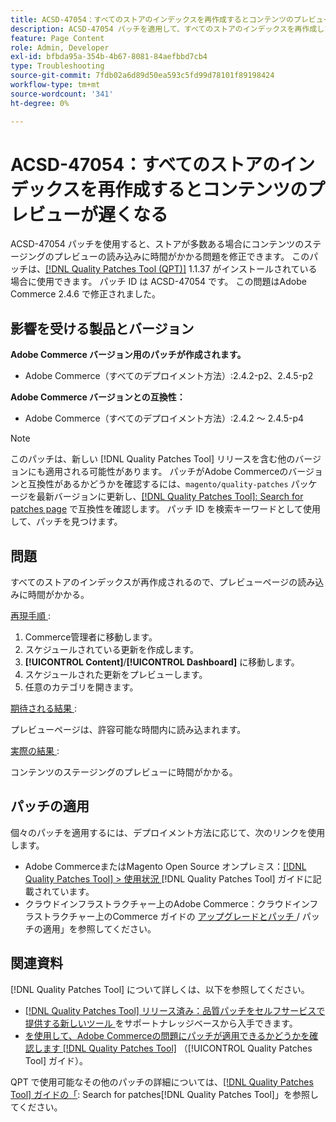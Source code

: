 ```yaml
---
title: ACSD-47054：すべてのストアのインデックスを再作成するとコンテンツのプレビューが遅くなる
description: ACSD-47054 パッチを適用して、すべてのストアのインデックスを再作成したためにプレビューページの読み込みが遅くなるAdobe Commerceの問題を修正してください。
feature: Page Content
role: Admin, Developer
exl-id: bfbda95a-354b-4b67-8081-84aefbbd7cb4
type: Troubleshooting
source-git-commit: 7fdb02a6d89d50ea593c5fd99d78101f89198424
workflow-type: tm+mt
source-wordcount: '341'
ht-degree: 0%

---
```


# ACSD-47054：すべてのストアのインデックスを再作成するとコンテンツのプレビューが遅くなる

ACSD-47054 パッチを使用すると、ストアが多数ある場合にコンテンツのステージングのプレビューの読み込みに時間がかかる問題を修正できます。 このパッチは、[[!DNL Quality Patches Tool (QPT)]](https://experienceleague.adobe.com/en/docs/commerce-operations/tools/quality-patches-tool/quality-patches-tool-to-self-serve-quality-patches) 1.1.37 がインストールされている場合に使用できます。 パッチ ID は ACSD-47054 です。 この問題はAdobe Commerce 2.4.6 で修正されました。

## 影響を受ける製品とバージョン

**Adobe Commerce バージョン用のパッチが作成されます。**

* Adobe Commerce（すべてのデプロイメント方法）:2.4.2-p2、2.4.5-p2

**Adobe Commerce バージョンとの互換性：**

* Adobe Commerce（すべてのデプロイメント方法）:2.4.2 ～ 2.4.5-p4

>[!NOTE]
>
>このパッチは、新しい [!DNL Quality Patches Tool] リリースを含む他のバージョンにも適用される可能性があります。 パッチがAdobe Commerceのバージョンと互換性があるかどうかを確認するには、`magento/quality-patches` パッケージを最新バージョンに更新し、[[!DNL Quality Patches Tool]: Search for patches page](https://experienceleague.adobe.com/tools/commerce-quality-patches/index.html) で互換性を確認します。 パッチ ID を検索キーワードとして使用して、パッチを見つけます。

## 問題

すべてのストアのインデックスが再作成されるので、プレビューページの読み込みに時間がかかる。

<u> 再現手順 </u>:

1. Commerce管理者に移動します。
1. スケジュールされている更新を作成します。
1. **[!UICONTROL Content]**/**[!UICONTROL Dashboard]** に移動します。
1. スケジュールされた更新をプレビューします。
1. 任意のカテゴリを開きます。

<u> 期待される結果 </u>:

プレビューページは、許容可能な時間内に読み込まれます。

<u> 実際の結果 </u>:

コンテンツのステージングのプレビューに時間がかかる。

## パッチの適用

個々のパッチを適用するには、デプロイメント方法に応じて、次のリンクを使用します。

* Adobe CommerceまたはMagento Open Source オンプレミス：[[!DNL Quality Patches Tool] > 使用状況 ](/help/tools/quality-patches-tool/usage.md) [!DNL Quality Patches Tool] ガイドに記載されています。
* クラウドインフラストラクチャー上のAdobe Commerce：クラウドインフラストラクチャー上のCommerce ガイドの [ アップグレードとパッチ ](https://experienceleague.adobe.com/docs/commerce-cloud-service/user-guide/develop/upgrade/apply-patches.html)/ パッチの適用」を参照してください。

## 関連資料

[!DNL Quality Patches Tool] について詳しくは、以下を参照してください。

* [[!DNL Quality Patches Tool]  リリース済み：品質パッチをセルフサービスで提供する新しいツール ](https://experienceleague.adobe.com/en/docs/commerce-operations/tools/quality-patches-tool/quality-patches-tool-to-self-serve-quality-patches) をサポートナレッジベースから入手できます。
* [ を使用して、Adobe Commerceの問題にパッチが適用できるかどうかを確認します  [!DNL Quality Patches Tool]](/help/tools/quality-patches-tool/patches-available-in-qpt/check-patch-for-magento-issue-with-magento-quality-patches.md) （[!UICONTROL Quality Patches Tool] ガイド）。


QPT で使用可能なその他のパッチの詳細については、[[!DNL Quality Patches Tool] ガイドの「](https://experienceleague.adobe.com/tools/commerce-quality-patches/index.html): Search for patches[!DNL Quality Patches Tool]」を参照してください。
